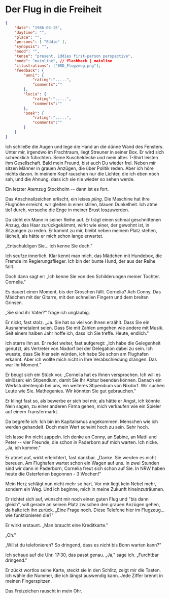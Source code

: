 # Der Flug in die Freiheit

```json
{
    "date": "1986-03-15",
    "daytime": "",
    "place": "",
    "persons": [ "Eddie" ],
    "synopsis": "",
    "mood": "",
    "tense": "present, Eddies first-person perspective",
    "mode": "mainline", // flashback | mainline
    "illustrations": ["BRD_Flugzeug.png"],
    "feedback": {
        "anni": {
            "rating":".....",
            "comments":""
        },
        "lucia": {
            "rating":".....",
            "comments":""
        },
        "soek": {
            "rating":".....",
            "comments":""
        }
    }
}
```

Ich schließe die Augen und lege die Hand an die dünne Wand des Fensters.
Unter mir, irgendwo im Frachtraum, liegt Streuner in seiner Box. Er wird sich
schrecklich führchten. Seine Kuscheldecke und mein altes T-Shirt leisten ihm
Gesellschaft. Bald mein Freund, bist auch Du wieder frei. Neben
mir sitzen Männer in grauen Anzügen, die über Politik reden. Aber ich
höre nichts davon. In meinem Kopf rauschen nur die Lichter, die ich eben
noch sah, und die Ahnung, dass ich sie nie wieder so sehen werde.

Ein letzter Atemzug Stockholm -- dann ist es fort.

Das Anschnallzeichen erlischt, ein leises *pling*. Die Maschine hat ihre
Flughöhe erreicht, wir gleiten in einer stillen, blauen Dunkelheit. Ich atme
tief durch, versuche die Enge in meiner Brust loszuwerden.

Da steht ein Mann in seiner Reihe auf. Er trägt einen
schmal geschnittenen Anzug, das Haar zurückgekämmt, wirkt wie einer, der
gewohnt ist, in Sitzungen zu reden. Er kommt zu mir, bleibt neben meinem
Platz stehen, lächelt, als hätte er mich schon lange erwartet.

„Entschuldigen Sie... ich kenne Sie doch."

Ich seufze innerlich. Klar kennt man mich, das Mädchen mit Hundebox, die
Fremde im Regierungsflieger. Ich bin der bunte Hund, der aus der Reihe
fällt.

Doch dann sagt er: „Ich kenne Sie von den Schilderungen meiner Tochter.
Cornelia."

Es dauert einen Moment, bis der Groschen fällt. Cornelia? Ach Conny. Das
Mädchen mit der Gitarre, mit den schnellen Fingern und dem breiten
Grinsen.

„Sie sind ihr Vater?" frage ich ungläubig.

Er nickt, fast stolz. „Ja. Sie hat so viel von Ihnen erzählt. Dass Sie
ein Ausnahmetalent seien. Dass Sie mit Zahlen umgehen wie andere mit
Musik. Seit einem halben Jahr hoffe ich, dass ich Sie treffe. Heute,
endlich."

Ich starre ihn an. Er redet weiter, fast aufgeregt: „Ich habe die
Gelegenheit genutzt, als Vertreter von Nixdorf bei der Delegation dabei
zu sein. Ich wusste, dass Sie hier sein würden, ich habe Sie schon am
Flughafen erkannt. Aber ich wollte mich nicht in Ihre Verabschiedung
drängen. Das war Ihr Moment."

Er beugt sich ein Stück vor. „Cornelia hat es Ihnen versprochen. Ich
will es einlösen: ein Stipendium, damit Sie Ihr Abitur beenden können.
Danach ein Werkstudentenjob bei uns, ein weiteres Stipendium von
Nixdorf. Wir suchen Leute wie Sie. Mathegenies. Wir könnten Sie gut
gebrauchen."

Er klingt fast so, als bewerbe er sich bei mir, als hätte er Angst, ich
könnte Nein sagen, zu einer anderen Firma gehen, mich verkaufen wie ein
Spieler auf einem Transfermarkt.

Da begreife ich: Ich bin im Kapitalismus angekommen. Menschen wie ich
werden gehandelt. Doch mein Wert scheint hoch zu sein. Sehr hoch.

Ich lasse ihn nicht zappeln. Ich denke an Conny, an Sabine, an Matti und
Peter -- vier Freunde, die schon in Paderborn auf mich warten. Ich
nicke. „Ja, ich komme."

Er atmet auf, wirkt erleichtert, fast dankbar. „Danke. Sie werden es
nicht bereuen. Am Flughafen wartet schon ein Wagen auf uns. In zwei Stunden
sind wir dann in Paderborn, Cornelia freut sich schon auf Sie. In NRW 
haben heute die Osterferien begonnen - 3 Wochen!"

Mein Herz schlägt nun nicht mehr so hart. Vor mir liegt kein Nebel mehr,
sondern ein Weg. Und ich beginne, mich in meine Zukunft hineinzuträumen.

Er richtet sich auf, wünscht mir noch einen guten Flug und "bis dann gleich",
will gerade an seinen Platz zwischen den grauen Anzügen gehen, da halte
ich ihn zurück. „Eine Frage noch. Diese Telefone hier im Flugzeug...
wie funktionieren die?"

Er wirkt erstaunt. „Man braucht eine Kreditkarte."

„Oh."

„Willst du telefonieren? So dringend, dass es nicht bis Bonn warten
kann?"

Ich schaue auf die Uhr. 17:30, das passt genau. „Ja," sage ich. „Furchtbar dringend."

Er zückt wortlos seine Karte, steckt sie in den Schlitz, zeigt mir die
Tasten. Ich wähle die Nummer, die ich längst auswendig kann. Jede Ziffer
brennt in meinen Fingerspitzen.

Das Freizeichen rauscht in mein Ohr.
